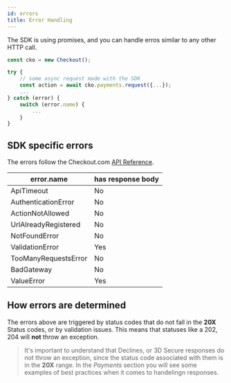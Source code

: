 ```yaml
---
id: errors
title: Error Handling
---
```


The SDK is using promises, and you can handle erros similar to any other HTTP call.

```js
const cko = new Checkout();

try {
    // some async request made with the SDK
    const action = await cko.payments.request({...});
    ...
} catch (error) {
    switch (error.name) {
        ...
    }
}
```

## SDK specific errors

The errors follow the Checkout.com [API Reference](https://www.checkout.com/get-test-account).

| error.name           | has response body |
| -------------------- | ----------------- |
| ApiTimeout           | No                |
| AuthenticationError  | No                |
| ActionNotAllowed     | No                |
| UrlAlreadyRegistered | No                |
| NotFoundError        | No                |
| ValidationError      | Yes               |
| TooManyRequestsError | No                |
| BadGateway           | No                |
| ValueError           | Yes               |

## How errors are determined

The errors above are triggered by status codes that do not fall in the **20X** Status codes, or by validation issues. This means that statuses like a 202, 204 will **not** throw an exception.

> It's important to understand that Declines, or 3D Secure responses do not throw an exception, since the status code associated with them is in the **20X** range. In the _Payments_ section you will see some examples of best practices when it comes to handelingn responses.
